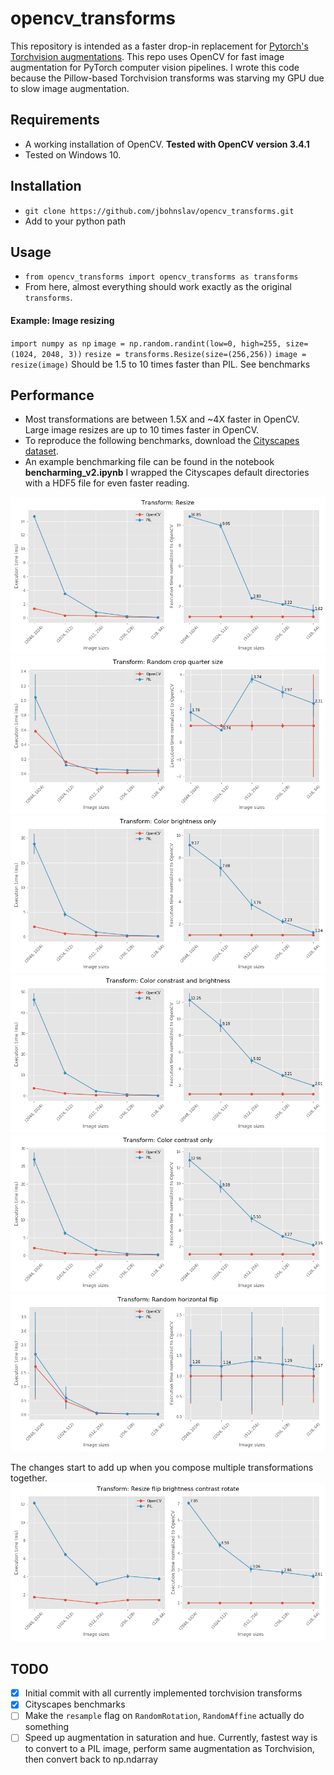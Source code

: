 # opencv_transforms

This repository is intended as a faster drop-in replacement for [Pytorch's Torchvision augmentations](https://github.com/pytorch/vision/). This repo uses OpenCV for fast image augmentation for PyTorch computer vision pipelines. I wrote this code because the Pillow-based Torchvision transforms was starving my GPU due to slow image augmentation.

## Requirements
* A working installation of OpenCV. **Tested with OpenCV version 3.4.1**
* Tested on Windows 10.

## Installation
* `git clone https://github.com/jbohnslav/opencv_transforms.git`
* Add to your python path

## Usage
* `from opencv_transforms import opencv_transforms as transforms`
* From here, almost everything should work exactly as the original `transforms`.
#### Example: Image resizing 
`import numpy as np`
`image = np.random.randint(low=0, high=255, size=(1024, 2048, 3))`
`resize = transforms.Resize(size=(256,256))`
`image = resize(image)`
Should be 1.5 to 10 times faster than PIL. See benchmarks

## Performance
* Most transformations are between 1.5X and ~4X faster in OpenCV. Large image resizes are up to 10 times faster in OpenCV.
* To reproduce the following benchmarks, download the [Cityscapes dataset](https://www.cityscapes-dataset.com/). 
* An example benchmarking file can be found in the notebook **bencharming_v2.ipynb** I wrapped the Cityscapes default directories with a HDF5 file for even faster reading. 

![resize](benchmarks/benchmarking_Resize.png)
![random crop](benchmarks/benchmarking_Random_crop_quarter_size.png)
![change brightness](benchmarks/benchmarking_Color_brightness_only.png)
![change brightness and contrast](benchmarks/benchmarking_Color_constrast_and_brightness.png)
![change contrast only](benchmarks/benchmarking_Color_contrast_only.png)
![random horizontal flips](benchmarks/benchmarking_Random_horizontal_flip.png)

The changes start to add up when you compose multiple transformations together.
![composed transformations](benchmarks/benchmarking_Resize_flip_brightness_contrast_rotate.png)

## TODO
- [x] Initial commit with all currently implemented torchvision transforms
- [x] Cityscapes benchmarks
- [ ] Make the `resample` flag on `RandomRotation`, `RandomAffine` actually do something
- [ ] Speed up augmentation in saturation and hue. Currently, fastest way is to convert to a PIL image, perform same augmentation as Torchvision, then convert back to np.ndarray